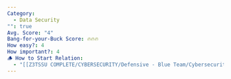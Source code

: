 ```yaml
---
Category:
  - Data Security
"": true
Avg. Score: "4"
Bang-for-your-Buck Score: 🔥🔥🔥
How easy?: 4
How important?: 4
🪵 How to Start Relation:
  - "[[Z3TSSU COMPLETE/CYBERSECURITY/Defensive - Blue Team/Cybersecurity Checklist (Free Version)/Master Page/Data Security]]"
---
```

